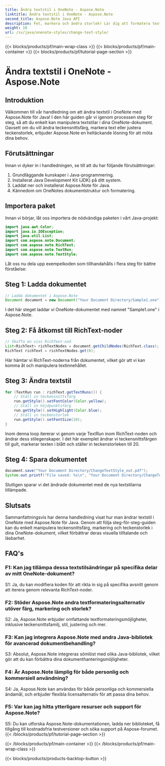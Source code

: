 ```yaml
---
title: Ändra textstil i OneNote - Aspose.Note
linktitle: Ändra textstil i OneNote - Aspose.Note
second_title: Aspose.Note Java API
description: Fet, markera och ändra storlek! Lär dig att formatera text i OneNote-dokument med Aspose.Note. Steg-för-steg guide & kod ingår! #OneNote #Java #Aspose
weight: 10
url: /sv/java/onenote-styles/change-text-style/
---
```


{{< blocks/products/pf/main-wrap-class >}}
{{< blocks/products/pf/main-container >}}
{{< blocks/products/pf/tutorial-page-section >}}

# Ändra textstil i OneNote - Aspose.Note

## Introduktion

Välkommen till vår handledning om att ändra textstil i OneNote med Aspose.Note för Java! I den här guiden går vi igenom processen steg för steg, så att du enkelt kan manipulera textstilar i dina OneNote-dokument. Oavsett om du vill ändra teckensnittsfärg, markera text eller justera teckenstorlek, erbjuder Aspose.Note en heltäckande lösning för att möta dina behov.

## Förutsättningar

Innan vi dyker in i handledningen, se till att du har följande förutsättningar:

1. Grundläggande kunskaper i Java-programmering.
2. Installerat Java Development Kit (JDK) på ditt system.
3. Laddat ner och installerat Aspose.Note för Java.
4. Kännedom om OneNotes dokumentstruktur och formatering.

## Importera paket

Innan vi börjar, låt oss importera de nödvändiga paketen i vårt Java-projekt:

```java
import java.awt.Color;
import java.io.IOException;
import java.util.List;
import com.aspose.note.Document;
import com.aspose.note.RichText;
import com.aspose.note.TextRun;
import com.aspose.note.TextStyle;
```

Låt oss nu dela upp exempelkoden som tillhandahålls i flera steg för bättre förståelse:

## Steg 1: Ladda dokumentet

```java
// Ladda dokumentet i Aspose.Note
Document document = new Document("Your Document Directory/Sample1.one");
```

I det här steget laddar vi OneNote-dokumentet med namnet "Sample1.one" i Aspose.Note.

## Steg 2: Få åtkomst till RichText-noder

```java
// Skaffa en viss RichText-nod
List<RichText> richTextNodes = document.getChildNodes(RichText.class);
RichText richText = richTextNodes.get(0);
```

Här hämtar vi RichText-noderna från dokumentet, vilket gör att vi kan komma åt och manipulera textinnehållet.

## Steg 3: Ändra textstil

```java
for (TextRun run : richText.getTextRuns()) {
    // Ställ in teckensnittsfärg
    run.getStyle().setFontColor(Color.yellow);
    // Ställ in höjdpunktsfärg
    run.getStyle().setHighlight(Color.blue);
    // Ställ in teckenstorlek
    run.getStyle().setFontSize(20);
}
```

Inom denna loop itererar vi genom varje TextRun inom RichText-noden och ändrar dess stilegenskaper. I det här exemplet ändrar vi teckensnittsfärgen till gult, markerar texten i blått och ställer in teckenstorleken till 20.

## Steg 4: Spara dokumentet

```java
document.save("Your Document Directory/ChangeTextStyle_out.pdf");
System.out.printf("File saved: %s\n", "Your Document Directory/ChangeTextStyle_out.pdf");
```

Slutligen sparar vi det ändrade dokumentet med de nya textstilarna tillämpade.

## Slutsats

Sammanfattningsvis har denna handledning visat hur man ändrar textstil i OneNote med Aspose.Note för Java. Genom att följa steg-för-steg-guiden kan du enkelt manipulera teckensnittsfärg, markering och teckenstorlek i dina OneNote-dokument, vilket förbättrar deras visuella tilltalande och läsbarhet.

## FAQ's

### F1: Kan jag tillämpa dessa textstilsändringar på specifika delar av mitt OneNote-dokument?

S1: Ja, du kan modifiera koden för att rikta in sig på specifika avsnitt genom att iterera genom relevanta RichText-noder.

### F2: Stöder Aspose.Note andra textformateringsalternativ utöver färg, markering och storlek?

S2: Ja, Aspose.Note erbjuder omfattande textformateringsmöjligheter, inklusive teckensnittsfamilj, stil, justering och mer.

### F3: Kan jag integrera Aspose.Note med andra Java-bibliotek för avancerad dokumentbehandling?

S3: Absolut, Aspose.Note integreras sömlöst med olika Java-bibliotek, vilket gör att du kan förbättra dina dokumenthanteringsmöjligheter.

### F4: Är Aspose.Note lämplig för både personlig och kommersiell användning?

S4: Ja, Aspose.Note kan användas för både personliga och kommersiella ändamål, och erbjuder flexibla licensalternativ för att passa dina behov.

### F5: Var kan jag hitta ytterligare resurser och support för Aspose.Note?

S5: Du kan utforska Aspose.Note-dokumentationen, ladda ner biblioteket, få tillgång till kostnadsfria testversioner och söka support på Aspose-forumet.
{{< /blocks/products/pf/tutorial-page-section >}}

{{< /blocks/products/pf/main-container >}}
{{< /blocks/products/pf/main-wrap-class >}}

{{< blocks/products/products-backtop-button >}}
